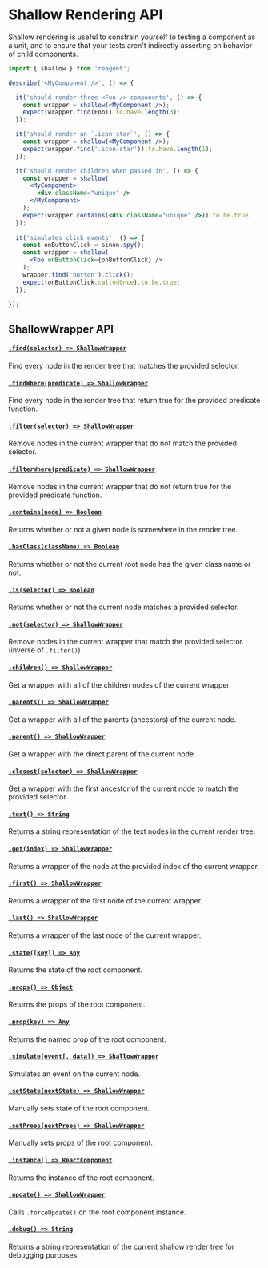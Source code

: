 # Shallow Rendering API

Shallow rendering is useful to constrain yourself to testing a component as a unit, and to ensure
that your tests aren't indirectly asserting on behavior of child components.

```jsx
import { shallow } from 'reagent';

describe('<MyComponent />', () => {

  it('should render three <Foo /> components', () => {
    const wrapper = shallow(<MyComponent />);
    expect(wrapper.find(Foo)).to.have.length(3);
  });

  it('should render an `.icon-star`', () => {
    const wrapper = shallow(<MyComponent />);
    expect(wrapper.find('.icon-star')).to.have.length(1);
  });

  it('should render children when passed in', () => {
    const wrapper = shallow(
      <MyComponent>
        <div className="unique" />
      </MyComponent>
    );
    expect(wrapper.contains(<div className="unique" />)).to.be.true;
  });
  
  it('simulates click events', () => {
    const onButtonClick = sinon.spy();
    const wrapper = shallow(
      <Foo onButtonClick={onButtonClick} />
    );
    wrapper.find('button').click();
    expect(onButtonClick.calledOnce).to.be.true;
  });

});

```


## ShallowWrapper API

#### [`.find(selector) => ShallowWrapper`](ShallowWrapper/find.md)
Find every node in the render tree that matches the provided selector.

#### [`.findWhere(predicate) => ShallowWrapper`](/docs/api/ShallowWrapper/findWhere.md)
Find every node in the render tree that return true for the provided predicate function.

#### [`.filter(selector) => ShallowWrapper`](/docs/api/ShallowWrapper/filter.md)
Remove nodes in the current wrapper that do not match the provided selector.

#### [`.filterWhere(predicate) => ShallowWrapper`](/docs/api/ShallowWrapper/filterWhere.md)
Remove nodes in the current wrapper that do not return true for the provided predicate function.

#### [`.contains(node) => Boolean`](ShallowWrapper/contains.md) 
Returns whether or not a given node is somewhere in the render tree.

#### [`.hasClass(className) => Boolean`](/docs/api/ShallowWrapper/hasClass.md)
Returns whether or not the current root node has the given class name or not.

#### [`.is(selector) => Boolean`](/docs/api/ShallowWrapper/is.md)
Returns whether or not the current node matches a provided selector.

#### [`.not(selector) => ShallowWrapper`](/docs/api/ShallowWrapper/not.md)
Remove nodes in the current wrapper that match the provided selector. (inverse of `.filter()`)

#### [`.children() => ShallowWrapper`](/docs/api/ShallowWrapper/children.md)
Get a wrapper with all of the children nodes of the current wrapper.

#### [`.parents() => ShallowWrapper`](/docs/api/ShallowWrapper/parents.md)
Get a wrapper with all of the parents (ancestors) of the current node.

#### [`.parent() => ShallowWrapper`](/docs/api/ShallowWrapper/parent.md)
Get a wrapper with the direct parent of the current node.

#### [`.closest(selector) => ShallowWrapper`](/docs/api/ShallowWrapper/closest.md)
Get a wrapper with the first ancestor of the current node to match the provided selector.

#### [`.text() => String`](/docs/api/ShallowWrapper/text.md)
Returns a string representation of the text nodes in the current render tree.

#### [`.get(index) => ShallowWrapper`](/docs/api/ShallowWrapper/get.md)
Returns a wrapper of the node at the provided index of the current wrapper.

#### [`.first() => ShallowWrapper`](/docs/api/ShallowWrapper/first.md)
Returns a wrapper of the first node of the current wrapper.

#### [`.last() => ShallowWrapper`](/docs/api/ShallowWrapper/last.md)
Returns a wrapper of the last node of the current wrapper.

#### [`.state([key]) => Any`](/docs/api/ShallowWrapper/state.md)
Returns the state of the root component.

#### [`.props() => Object`](/docs/api/ShallowWrapper/props.md)
Returns the props of the root component.

#### [`.prop(key) => Any`](/docs/api/ShallowWrapper/prop.md)
Returns the named prop of the root component.

#### [`.simulate(event[, data]) => ShallowWrapper`](/docs/api/ShallowWrapper/simulate.md)
Simulates an event on the current node.

#### [`.setState(nextState) => ShallowWrapper`](/docs/api/ShallowWrapper/setState.md)
Manually sets state of the root component.

#### [`.setProps(nextProps) => ShallowWrapper`](/docs/api/ShallowWrapper/setProps.md)
Manually sets props of the root component.

#### [`.instance() => ReactComponent`](/docs/api/ShallowWrapper/instance.md)
Returns the instance of the root component.

#### [`.update() => ShallowWrapper`](/docs/api/ShallowWrapper/update.md)
Calls `.forceUpdate()` on the root component instance.

#### [`.debug() => String`](/docs/api/ShallowWrapper/debug.md)
Returns a string representation of the current shallow render tree for debugging purposes.
